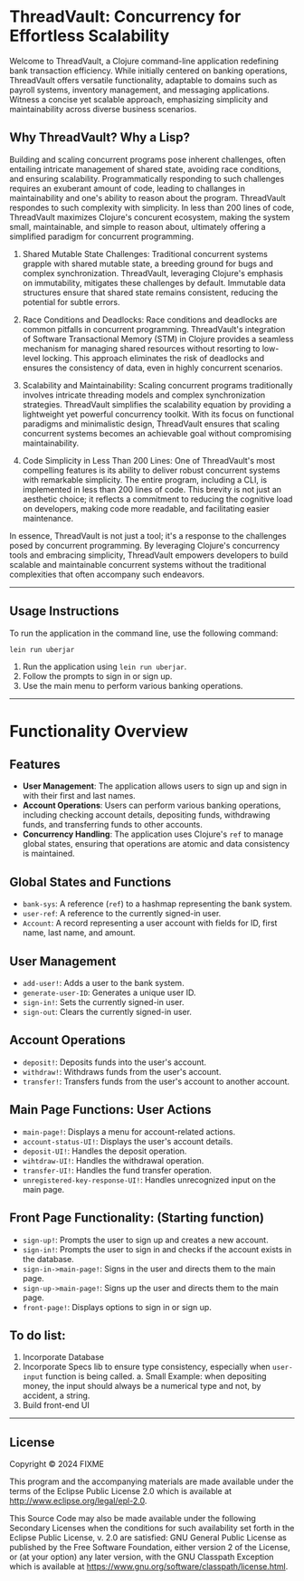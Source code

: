 # ThreadVault: Concurrency for Effortless Scalability

Welcome to ThreadVault, a Clojure command-line application redefining bank transaction efficiency. While initially centered on banking operations, ThreadVault offers versatile functionality, adaptable to domains such as payroll systems, inventory management, and messaging applications. Witness a concise yet scalable approach, emphasizing simplicity and maintainability across diverse business scenarios.


## Why ThreadVault? Why a Lisp?

Building and scaling concurrent programs pose inherent challenges, often entailing intricate management of shared state, avoiding race conditions, and ensuring scalability. Programmatically responding to such challenges requires an exuberant amount of code, leading to challanges in maintainability and one's ability to reason about the program. ThreadVault respondes to such complexity with simplicity. In less than 200 lines of code, ThreadVault maximizes Clojure's <a href="https://clojure.org/index"></a> concurent ecosystem, making the system small, maintainable, and simple to reason about, ultimately offering a simplified paradigm for concurrent programming.

1. Shared Mutable State Challenges:
Traditional concurrent systems grapple with shared mutable state, a breeding ground for bugs and complex synchronization. ThreadVault, leveraging Clojure's emphasis on immutability, mitigates these challenges by default. Immutable data structures ensure that shared state remains consistent, reducing the potential for subtle errors.

2. Race Conditions and Deadlocks:
Race conditions and deadlocks are common pitfalls in concurrent programming. ThreadVault's integration of Software Transactional Memory (STM) in Clojure provides a seamless mechanism for managing shared resources without resorting to low-level locking. This approach eliminates the risk of deadlocks and ensures the consistency of data, even in highly concurrent scenarios.

3. Scalability and Maintainability:
Scaling concurrent programs traditionally involves intricate threading models and complex synchronization strategies. ThreadVault simplifies the scalability equation by providing a lightweight yet powerful concurrency toolkit. With its focus on functional paradigms and minimalistic design, ThreadVault ensures that scaling concurrent systems becomes an achievable goal without compromising maintainability.

4. Code Simplicity in Less Than 200 Lines:
One of ThreadVault's most compelling features is its ability to deliver robust concurrent systems with remarkable simplicity. The entire program, including a CLI, is implemented in less than 200 lines of code. This brevity is not just an aesthetic choice; it reflects a commitment to reducing the cognitive load on developers, making code more readable, and facilitating easier maintenance.

In essence, ThreadVault is not just a tool; it's a response to the challenges posed by concurrent programming. By leveraging Clojure's concurrency tools and embracing simplicity, ThreadVault empowers developers to build scalable and maintainable concurrent systems without the traditional complexities that often accompany such endeavors.


-----------------------------------
## Usage Instructions

To run the application in the command line, use the following command:
```bash
lein run uberjar
```

1. Run the application using `lein run uberjar`.
2. Follow the prompts to sign in or sign up.
3. Use the main menu to perform various banking operations.



----------

# Functionality Overview


## Features

- **User Management**: The application allows users to sign up and sign in with their first and last names.
- **Account Operations**: Users can perform various banking operations, including checking account details, depositing funds, withdrawing funds, and transferring funds to other accounts.
- **Concurrency Handling**: The application uses Clojure's `ref` to manage global states, ensuring that operations are atomic and data consistency is maintained.



## Global States and Functions

- `bank-sys`: A reference (`ref`) to a hashmap representing the bank system.
- `user-ref`: A reference to the currently signed-in user.
- `Account`: A record representing a user account with fields for ID, first name, last name, and amount.

## User Management

- `add-user!`: Adds a user to the bank system.
- `generate-user-ID`: Generates a unique user ID.
- `sign-in!`: Sets the currently signed-in user.
- `sign-out`: Clears the currently signed-in user.

## Account Operations

- `deposit!`: Deposits funds into the user's account.
- `withdraw!`: Withdraws funds from the user's account.
- `transfer!`: Transfers funds from the user's account to another account.

## Main Page Functions: User Actions

- `main-page!`: Displays a menu for account-related actions.
- `account-status-UI!`: Displays the user's account details.
- `deposit-UI!`: Handles the deposit operation.
- `wihtdraw-UI!`: Handles the withdrawal operation.
- `transfer-UI!`: Handles the fund transfer operation.
- `unregistered-key-response-UI!`: Handles unrecognized input on the main page.

## Front Page Functionality: (Starting function)

- `sign-up!`: Prompts the user to sign up and creates a new account.
- `sign-in!`: Prompts the user to sign in and checks if the account exists in the database.
- `sign-in->main-page!`: Signs in the user and directs them to the main page.
- `sign-up->main-page!`: Signs up the user and directs them to the main page.
- `front-page!`: Displays options to sign in or sign up.


## To do list:
1. Incorporate Database
2. Incorporate Specs lib to ensure type consistency, especially when <code>user-input</code> function is being called.
   a. Small Example: when depositing money, the input should always be a numerical type and not, by accident, a string.
3. Build front-end UI 
   


-------------------

## License

Copyright © 2024 FIXME

This program and the accompanying materials are made available under the
terms of the Eclipse Public License 2.0 which is available at
http://www.eclipse.org/legal/epl-2.0.

This Source Code may also be made available under the following Secondary
Licenses when the conditions for such availability set forth in the Eclipse
Public License, v. 2.0 are satisfied: GNU General Public License as published by
the Free Software Foundation, either version 2 of the License, or (at your
option) any later version, with the GNU Classpath Exception which is available
at https://www.gnu.org/software/classpath/license.html.
